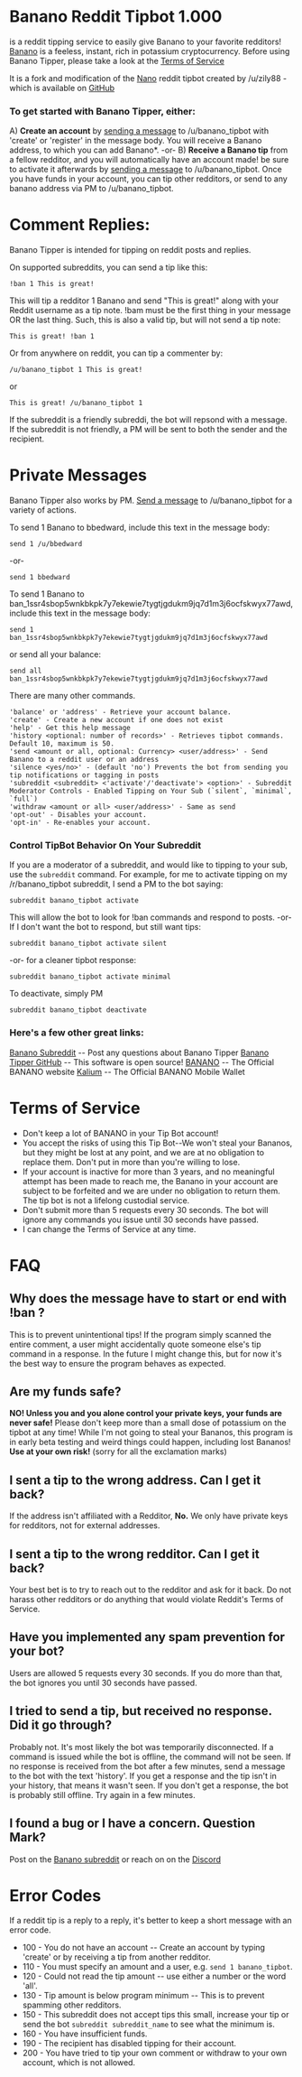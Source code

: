# Banano Reddit Tipbot 1.000

is a reddit tipping service to easily give Banano to your favorite redditors! [Banano](https://banano.cc) is a feeless, instant, rich in potassium cryptocurrency. Before using Banano Tipper, please take a look at the [Terms of Service](https://github.com/BananoCoin/banano_reddit_tipbot#terms-of-service)

It is a fork and modification of the [Nano](https://nano.org) reddit tipbot created by /u/zily88 - which is available on [GitHub](https://github.com/danhitchcock/nano_tipper_z)

### To get started with Banano Tipper, either:

A) **Create an account** by [sending a message](https://reddit.com/message/compose/?to=banano_tipbot&subject=command&message=create) to /u/banano_tipbot with 'create' or 'register' in the message body. You will receive a Banano address, to which you can add Banano\*.
\-or-
B) **Receive a Banano tip** from a fellow redditor, and you will automatically have an account made! be sure to activate it afterwards by [sending a message](https://reddit.com/message/compose/?to=banano_tipbot&subject=command&message=create) to /u/banano_tipbot.
Once you have funds in your account, you can tip other redditors, or send to any banano address via PM to /u/banano_tipbot.

# Comment Replies:

Banano Tipper is intended for tipping on reddit posts and replies.

On supported subreddits, you can send a tip like this:

    !ban 1 This is great!

This will tip a redditor 1 Banano and send "This is great!" along with your Reddit username as a tip note. !bam <amount> must be the first thing in your message OR the last thing. Such, this is also a valid tip, but will not send a tip note:

    This is great! !ban 1

Or from anywhere on reddit, you can tip a commenter by:

    /u/banano_tipbot 1 This is great!

or

    This is great! /u/banano_tipbot 1

If the subreddit is a friendly subreddi, the bot will repsond with a message. If the subreddit is not friendly, a PM will be sent to both the sender and the recipient.

# Private Messages

Banano Tipper also works by PM. [Send a message](https://reddit.com/message/compose/?to=banano_tipbot&subject=command&message=type_command_here) to /u/banano_tipbot for a variety of actions.

To send 1 Banano to bbedward, include this text in the message body:

    send 1 /u/bbedward

-or-

    send 1 bbedward

To send 1 Banano to ban_1ssr4sbop5wnkbkpk7y7ekewie7tygtjgdukm9jq7d1m3j6ocfskwyx77awd, include this text in the message body:

    send 1 ban_1ssr4sbop5wnkbkpk7y7ekewie7tygtjgdukm9jq7d1m3j6ocfskwyx77awd

or send all your balance:

    send all ban_1ssr4sbop5wnkbkpk7y7ekewie7tygtjgdukm9jq7d1m3j6ocfskwyx77awd

There are many other commands.

```
'balance' or 'address' - Retrieve your account balance.
'create' - Create a new account if one does not exist
'help' - Get this help message
'history <optional: number of records>' - Retrieves tipbot commands. Default 10, maximum is 50.
'send <amount or all, optional: Currency> <user/address>' - Send Banano to a reddit user or an address
'silence <yes/no>' - (default 'no') Prevents the bot from sending you tip notifications or tagging in posts
'subreddit <subreddit> <'activate'/'deactivate'> <option>' - Subreddit Moderator Controls - Enabled Tipping on Your Sub (`silent`, `minimal`, `full`)
'withdraw <amount or all> <user/address>' - Same as send
'opt-out' - Disables your account.
'opt-in' - Re-enables your account.
```

### Control TipBot Behavior On Your Subreddit

If you are a moderator of a subreddit, and would like to tipping to your sub, use the `subreddit` command. For example, for me to activate tipping on my /r/banano_tipbot subreddit, I send a PM to the bot saying:

`subreddit banano_tipbot activate`

This will allow the bot to look for !ban commands and respond to posts.
-or- If I don't want the bot to respond, but still want tips:

`subreddit banano_tipbot activate silent`

-or- for a cleaner tipbot response:

`subreddit banano_tipbot activate minimal`

To deactivate, simply PM

`subreddit banano_tipbot deactivate`

### Here's a few other great links:

[Banano Subreddit](https://reddit.com/r/banano) -- Post any questions about Banano Tipper
[Banano Tipper GitHub](https://github.com/BananoCoin/banano_reddit_tipbot) -- This software is open source!
[BANANO](https://banano.cc) -- The Official BANANO website
[Kalium](https://kalium.banano.cc) -- The Official BANANO Mobile Wallet

# Terms of Service

- Don't keep a lot of BANANO in your Tip Bot account!
- You accept the risks of using this Tip Bot--We won't steal your Bananos, but they might be lost at any point, and we are at no obligation to replace them. Don't put in more than you're willing to lose.
- If your account is inactive for more than 3 years, and no meaningful attempt has been made to reach me, the Banano in your account are subject to be forfeited and we are under no obligation to return them. The tip bot is not a lifelong custodial service.
- Don't submit more than 5 requests every 30 seconds. The bot will ignore any commands you issue until 30 seconds have passed.
- I can change the Terms of Service at any time.

# FAQ

## Why does the message have to start or end with !ban <amount>?

This is to prevent unintentional tips! If the program simply scanned the entire comment, a user might accidentally quote someone else's tip command in a response. In the future I might change this, but for now it's the best way to ensure the program behaves as expected.

## Are my funds safe?

**NO! Unless you and you alone control your private keys, your funds are never safe!** Please don't keep more than a small dose of potassium on the tipbot at any time! While I'm not going to steal your Bananos, this program is in early beta testing and weird things could happen, including lost Bananos! **Use at your own risk!** (sorry for all the exclamation marks)

## I sent a tip to the wrong address. Can I get it back?

If the address isn't affiliated with a Redditor, **No.** We only have private keys for redditors, not for external addresses.

## I sent a tip to the wrong redditor. Can I get it back?

Your best bet is to try to reach out to the redditor and ask for it back. Do not harass other redditors or do anything that would violate Reddit's Terms of Service.

## Have you implemented any spam prevention for your bot?

Users are allowed 5 requests every 30 seconds. If you do more than that, the bot ignores you until 30 seconds have passed.

## I tried to send a tip, but received no response. Did it go through?

Probably not. It's most likely the bot was temporarily disconnected. If a command is issued while the bot is offline, the command will not be seen. If no response is received from the bot after a few minutes, send a message to the bot with the text 'history'. If you get a response and the tip isn't in your history, that means it wasn't seen. If you don't get a response, the bot is probably still offline. Try again in a few minutes.

## I found a bug or I have a concern. Question Mark?

Post on the [Banano subreddit](https://reddit.com/r/Banano) or reach on on the [Discord](https://chat.banano.cc)

# Error Codes

If a reddit tip is a reply to a reply, it's better to keep a short message with an error code.

- 100 - You do not have an account -- Create an account by typing 'create' or by receiving a tip from another redditor.
- 110 - You must specify an amount and a user, e.g. `send 1 banano_tipbot`.
- 120 - Could not read the tip amount -- use either a number or the word 'all'.
- 130 - Tip amount is below program minimum -- This is to prevent spamming other redditors.
- 150 - This subreddit does not accept tips this small, increase your tip or send the bot `subreddit subreddit_name` to see what the minimum is.
- 160 - You have insufficient funds.
- 190 - The recipient has disabled tipping for their account.
- 200 - You have tried to tip your own comment or withdraw to your own account, which is not allowed.
